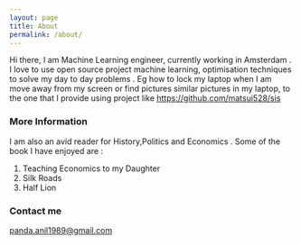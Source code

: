 ```yaml
---
layout: page
title: About
permalink: /about/
---
```


Hi there, I am Machine Learning engineer, currently working in Amsterdam .
I love to use open source project machine learning, optimisation techniques to solve my day to day problems . Eg how to lock my laptop when I am move away from my screen
or find pictures similar pictures in my laptop, to the one that I provide using project like https://github.com/matsui528/sis

### More Information

I am also an avid reader for History,Politics and Economics . Some of the book I have enjoyed are :

1. Teaching Economics to my Daughter
2. Silk Roads
3. Half Lion

### Contact me

[panda.anil1989@gmail.com](mailto:email@domain.com)
